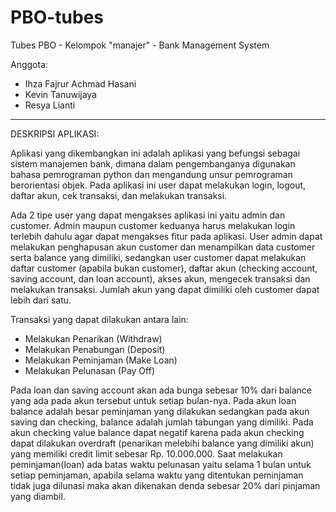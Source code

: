 # PBO-tubes

Tubes PBO - Kelompok "manajer" - Bank Management System

Anggota:
- Ihza Fajrur Achmad Hasani
- Kevin Tanuwijaya
- Resya Lianti
-----------------------------------------------------------------------------------------------------------------------------------------------------------------------------------

DESKRIPSI APLIKASI:

Aplikasi yang dikembangkan ini adalah aplikasi yang befungsi sebagai sistem manajemen bank, dimana dalam pengembanganya digunakan bahasa pemrograman python dan mengandung unsur pemrograman berorientasi objek. Pada aplikasi ini user dapat melakukan login, logout, daftar akun, cek transaksi, dan melakukan transaksi.  

Ada 2 tipe user yang dapat mengakses aplikasi ini yaitu admin dan customer. Admin maupun customer keduanya harus melakukan login terlebih dahulu agar dapat mengakses fitur pada aplikasi. User admin dapat melakukan penghapusan akun customer dan menampilkan data customer serta balance yang dimiliki, sedangkan user customer dapat melakukan daftar customer (apabila bukan customer), daftar akun (checking account, saving account, dan loan account), akses akun, mengecek transaksi dan melakukan transaksi. Jumlah akun yang dapat dimiliki oleh customer dapat lebih dari satu.

Transaksi yang dapat dilakukan antara lain:
- Melakukan Penarikan (Withdraw)
- Melakukan Penabungan (Deposit)
- Melakukan Peminjaman (Make Loan)
- Melakukan Pelunasan (Pay Off)

Pada loan dan saving account akan ada bunga sebesar 10% dari balance yang ada pada akun tersebut untuk setiap bulan-nya. Pada akun loan balance adalah besar peminjaman yang dilakukan sedangkan pada akun saving dan checking, balance adalah jumlah tabungan yang dimiliki. Pada akun checking value balance dapat negatif karena pada akun checking dapat dilakukan overdraft (penarikan melebihi balance yang dimiliki akun) yang memiliki credit limit sebesar Rp. 10.000.000. Saat melakukan peminjaman(loan) ada batas waktu pelunasan yaitu selama 1 bulan untuk setiap peminjaman, apabila selama waktu yang ditentukan peminjaman tidak juga dilunasi maka akan dikenakan denda sebesar 20% dari pinjaman yang diambil.
